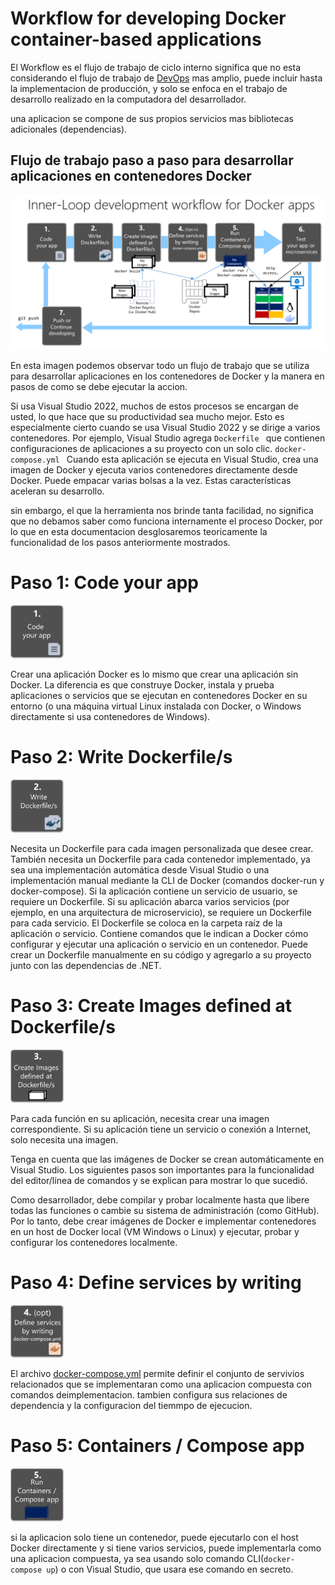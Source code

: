 # **Workflow for developing Docker container-based applications**

El Workflow es el flujo de trabajo de ciclo interno significa que no esta considerando el flujo de trabajo de [DevOps][1.1] mas amplio, puede incluir hasta la implementacion de producción, y solo se enfoca en el trabajo de desarrollo realizado en la computadora del desarrollador.

una aplicacion se compone de sus propios servicios mas bibliotecas adicionales (dependencias).

## Flujo de trabajo paso a paso para desarrollar aplicaciones en contenedores Docker
![imagen1](img/img1.png)

En esta imagen podemos observar todo un flujo de trabajo que se utiliza para desarrollar aplicaciones en los contenedores de Docker y la manera en pasos de como se debe ejecutar la accion.


Si usa Visual Studio 2022, muchos de estos procesos se encargan de usted, lo que hace que su productividad sea mucho mejor. Esto es especialmente cierto cuando se usa Visual Studio 2022 y se dirige a varios contenedores. Por ejemplo, Visual Studio agrega `Dockerfile ` que contienen configuraciones de aplicaciones a su proyecto con un solo clic. `docker-compose.yml ` Cuando esta aplicación se ejecuta en Visual Studio, crea una imagen de Docker y ejecuta varios contenedores directamente desde Docker. Puede empacar varias bolsas a la vez. Estas características aceleran su desarrollo.

sin embargo, el que la herramienta nos brinde tanta facilidad, no significa que no debamos saber como funciona internamente el proceso Docker, por lo que en esta documentacion desglosaremos teoricamente la funcionalidad de los pasos anteriormente mostrados.


# **Paso 1: Code your app**

![img2](img/img2.png)

Crear una aplicación Docker es lo mismo que crear una aplicación sin Docker. La diferencia es que construye Docker, instala y prueba aplicaciones o servicios que se ejecutan en contenedores Docker en su entorno (o una máquina virtual Linux instalada con Docker, o Windows directamente si usa contenedores de Windows).

# **Paso 2: Write Dockerfile/s**
![img3](img/img3.png)

Necesita un Dockerfile para cada imagen personalizada que desee crear. También necesita un Dockerfile para cada contenedor implementado, ya sea una implementación automática desde Visual Studio o una implementación manual mediante la CLI de Docker (comandos docker-run y docker-compose). Si la aplicación contiene un servicio de usuario, se requiere un Dockerfile. Si su aplicación abarca varios servicios (por ejemplo, en una arquitectura de microservicio), se requiere un Dockerfile para cada servicio.
El Dockerfile se coloca en la carpeta raíz de la aplicación o servicio. Contiene comandos que le indican a Docker cómo configurar y ejecutar una aplicación o servicio en un contenedor. Puede crear un Dockerfile manualmente en su código y agregarlo a su proyecto junto con las dependencias de .NET.


# **Paso 3: Create Images defined at Dockerfile/s**
![img4](img/img4.png)


Para cada función en su aplicación, necesita crear una imagen correspondiente. Si su aplicación tiene un servicio o conexión a Internet, solo necesita una imagen.

Tenga en cuenta que las imágenes de Docker se crean automáticamente en Visual Studio. Los siguientes pasos son importantes para la funcionalidad del editor/línea de comandos y se explican para mostrar lo que sucedió.

Como desarrollador, debe compilar y probar localmente hasta que libere todas las funciones o cambie su sistema de administración (como GitHub). Por lo tanto, debe crear imágenes de Docker e implementar contenedores en un host de Docker local (VM Windows o Linux) y ejecutar, probar y configurar los contenedores localmente.

# **Paso 4: Define services by writing**
![img5](img/img5.png)

El archivo [docker-compose.yml][1.2] permite definir el conjunto de servivios relacionados que se implementaran como una aplicacion compuesta con comandos deimplementacion. tambien configura sus relaciones de dependencia y la configuracion del tiemmpo de ejecucion.

# **Paso 5: Containers / Compose app**
![img6](img/img6.png)

si la aplicacion solo tiene un contenedor, puede ejecutarlo con el host Docker directamente y si tiene varios servicios, puede implementarla como una aplicacion compuesta, ya sea usando solo comando CLI(`docker-compose up`) o con Visual Studio, que usara ese comando en secreto. 

[1.1]:https://www.netapp.com/es/devops-solutions/what-is-devops/
[1.2]:https://docs.docker.com/compose/compose-file/